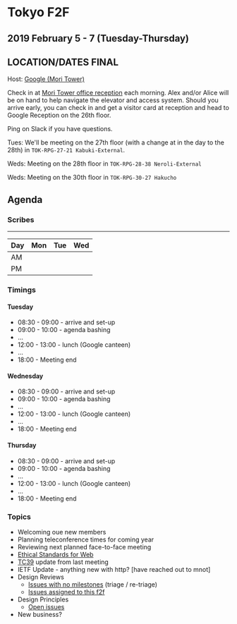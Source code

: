 # Tokyo F2F
## 2019 February 5 - 7 (Tuesday-Thursday)
## LOCATION/DATES FINAL

Host: [Google (Mori Tower)](https://goo.gl/maps/ER5NeLY1V2P2)

Check in at [Mori Tower office reception](https://www.mori.co.jp/en/office/japan/roppongihillsmt/image2.html) each morning. Alex and/or Alice will be on hand to help navigate the elevator and access system. Should you arrive early, you can check in and get a visitor card at reception and head to Google Reception on the 26th floor.

Ping on Slack if you have questions.

Tues: We'll be meeting on the 27th floor (with a change at in the day to the 28th) in `TOK-RPG-27-21 Kabuki-External`.

Weds: Meeting on the 28th floor in `TOK-RPG-28-38 Neroli-External`

Weds: Meeting on the 30th floor in `TOK-RPG-30-27 Hakucho`

## Agenda

### Scribes

----
| Day | Mon | Tue | Wed |
|-----|-----|-----|-----|
| AM  |  |  |
| PM |  |  |

### Timings

#### Tuesday

* 08:30 - 09:00 - arrive and set-up
* 09:00 - 10:00 - agenda bashing
* ...
* 12:00 - 13:00 - lunch (Google canteen)
* ...
* 18:00 - Meeting end

#### Wednesday

* 08:30 - 09:00 - arrive and set-up
* 09:00 - 10:00 - agenda bashing
* ...
* 12:00 - 13:00 - lunch (Google canteen)
* ...
* 18:00 - Meeting end

#### Thursday

* 08:30 - 09:00 - arrive and set-up
* 09:00 - 10:00 - agenda bashing
* ...
* 12:00 - 13:00 - lunch (Google canteen)
* ...
* 18:00 - Meeting end


### Topics

* Welcoming oue new members
* Planning teleconference times for coming year
* Reviewing next planned face-to-face meeting
* [Ethical Standards for Web](https://docs.google.com/document/d/1tGQOFo-d849sagYDvgGzmSpPFDd_Nf47qb0FT6UjQKc/edit)
* [TC39](https://github.com/tc39/agendas/blob/master/2019/01.md) update from last meeting
* IETF Update - anything new with http? [have reached out to mnot]
* Design Reviews
  * [Issues with no milestones](https://github.com/w3ctag/design-reviews/issues?q=is%3Aopen+is%3Aissue+no%3Amilestone) (triage / re-triage)
  * [Issues assigned to this f2f](https://github.com/w3ctag/design-reviews/issues?q=is%3Aopen+is%3Aissue+milestone%3A2019-02-05-f2f)
* Design Principles
  * [Open issues](https://github.com/w3ctag/design-principles/issues)
* New business?
